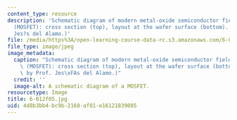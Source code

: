 ```yaml
---
content_type: resource
description: 'Schematic diagram of modern metal-oxide semiconductor field-effect transistor
  (MOSFET): cross section (top), layout at the wafer surface (bottom). (Image by Prof.
  Jes?s del Alamo.)'
file: /media/https%3A/open-learning-course-data-rc.s3.amazonaws.com/6-012-microelectronic-devices-and-circuits-fall-2005/4d8b3bb4bc9b2168af81e16121839085_6-012f05.jpg
file_type: image/jpeg
image_metadata:
  caption: "Schematic diagram of modern metal-oxide semiconductor field-effect transistor\
    \ (MOSFET): cross section (top), layout at the wafer surface (bottom). (Image\
    \ by Prof. Jes\xFAs del Alamo.)"
  credit: ''
  image-alt: A schematic diagram of a MOSFET.
resourcetype: Image
title: 6-012f05.jpg
uid: 4d8b3bb4-bc9b-2168-af81-e16121839085
---
```


